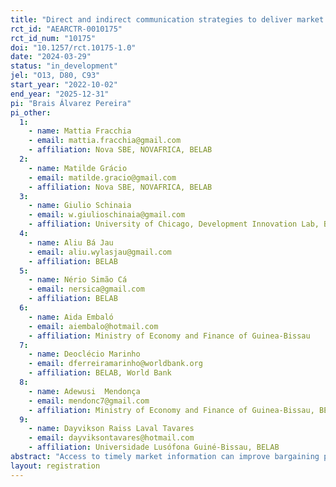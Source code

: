 ```yaml
---
title: "Direct and indirect communication strategies to deliver market information"
rct_id: "AEARCTR-0010175"
rct_id_num: "10175"
doi: "10.1257/rct.10175-1.0"
date: "2024-03-29"
status: "in_development"
jel: "O13, D80, C93"
start_year: "2022-10-02"
end_year: "2025-12-31"
pi: "Brais Álvarez Pereira"
pi_other:
  1:
    - name: Mattia Fracchia
    - email: mattia.fracchia@gmail.com
    - affiliation: Nova SBE, NOVAFRICA, BELAB
  2:
    - name: Matilde Grácio
    - email: matilde.gracio@gmail.com
    - affiliation: Nova SBE, NOVAFRICA, BELAB
  3:
    - name: Giulio Schinaia
    - email: w.giulioschinaia@gmail.com
    - affiliation: University of Chicago, Development Innovation Lab, BELAB
  4:
    - name: Aliu Bá Jau
    - email: aliu.wylasjau@gmail.com
    - affiliation: BELAB
  5:
    - name: Nério Simão Cá
    - email: nersica@gmail.com
    - affiliation: BELAB
  6:
    - name: Aida Embaló
    - email: aiembalo@hotmail.com
    - affiliation: Ministry of Economy and Finance of Guinea-Bissau
  7:
    - name: Deoclécio Marinho
    - email: dferreiramarinho@worldbank.org
    - affiliation: BELAB, World Bank
  8:
    - name: Adewusi  Mendonça
    - email: mendonc7@gmail.com
    - affiliation: Ministry of Economy and Finance of Guinea-Bissau, BELAB
  9:
    - name: Dayvikson Raiss Laval Tavares
    - email: dayviksontavares@hotmail.com
    - affiliation: Universidade Lusófona Guiné-Bissau, BELAB
abstract: "Access to timely market information can improve bargaining power in transactions. However, subscription services, requiring users to pay for accessing market information, reach only a small fraction of the potential market. Employing a randomised clustered control trial across 187 villages in Guinea-Bissau, we evaluate various models for disseminating market information. In about two-thirds of the villages, a focal point appointed by the village receives weekly market updates via phone-calls from a team of market analysts based in the capital. These focal points are encouraged to share this information with other producers in their respective villages. Additionally, we randomly allocate half of the focal points with a list of buyers' contacts to examine whether search barriers impede transactions in this market. In the remaining third of the villages, producers are offered direct access to weekly market updates via robocalls and an Interactive Voice Response (IVR) system through a subscription service. Our study contributes to understanding the role of human intermediaries in facilitating market information access and provides insights for designing effective interventions to enhance market access for small-scale producers."
layout: registration
---
```


